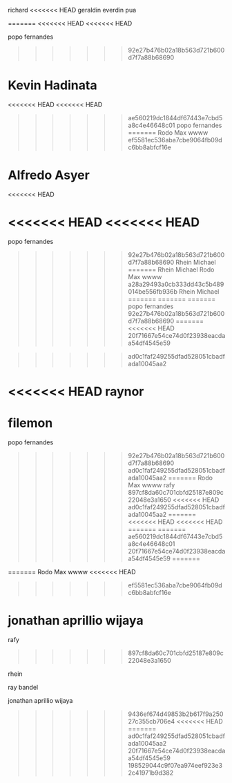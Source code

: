 richard
<<<<<<< HEAD
geraldin everdin pua

=======
<<<<<<< HEAD
<<<<<<< HEAD

popo fernandes
>>>>>>> 92e27b476b02a18b563d721b600d7f7a88b68690

Kevin Hadinata
=======
<<<<<<< HEAD
<<<<<<< HEAD
>>>>>>> ae560219dc1844df67443e7cbd5a8c4e46648c01
popo fernandes
=======
Rodo Max
wwww
>>>>>>> ef5581ec536aba7cbe9064fb09dc6bb8abfcf16e

Alfredo Asyer
=======
<<<<<<< HEAD

<<<<<<< HEAD
<<<<<<< HEAD
=======
popo fernandes
>>>>>>> 92e27b476b02a18b563d721b600d7f7a88b68690
Rhein Michael
=======
Rhein Michael
Rodo Max
wwww
>>>>>>> a28a29493a0cb333dd43c5b489014be556fb936b
Rhein Michael
=======
=======
=======
popo fernandes
>>>>>>> 92e27b476b02a18b563d721b600d7f7a88b68690
=======
<<<<<<< HEAD
>>>>>>> 20f71667e54ce74d0f23938eacdaa54df4545e59



>>>>>>> ad0c1faf249255dfad528051cbadfada10045aa2




<<<<<<< HEAD
raynor
=======


filemon
=======
popo fernandes
>>>>>>> 92e27b476b02a18b563d721b600d7f7a88b68690
>>>>>>> ad0c1faf249255dfad528051cbadfada10045aa2
=======
Rodo Max
wwww
rafy
>>>>>>> 897cf8da60c701cbfd25187e809c22048e3a1650
<<<<<<< HEAD
>>>>>>> ad0c1faf249255dfad528051cbadfada10045aa2
=======
<<<<<<< HEAD
<<<<<<< HEAD
=======
=======
>>>>>>> ae560219dc1844df67443e7cbd5a8c4e46648c01
>>>>>>> 20f71667e54ce74d0f23938eacdaa54df4545e59
=======

=======
Rodo Max
wwww
<<<<<<< HEAD
>>>>>>> ef5581ec536aba7cbe9064fb09dc6bb8abfcf16e














jonathan aprillio wijaya
=======
rafy
>>>>>>> 897cf8da60c701cbfd25187e809c22048e3a1650






rhein















ray bandel

jonathan aprillio wijaya
>>>>>>> 9436ef674d49853b2b617f9a25027c355cb706e4
<<<<<<< HEAD
=======
>>>>>>> ad0c1faf249255dfad528051cbadfada10045aa2
>>>>>>> 20f71667e54ce74d0f23938eacdaa54df4545e59
>>>>>>> 198529044c9f07ea974eef923e32c41971b9d382
